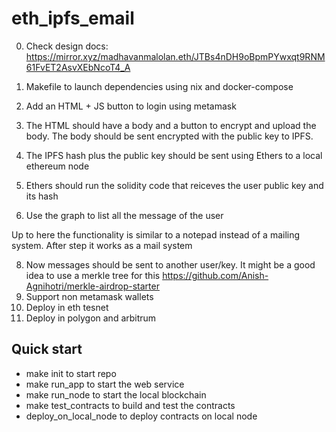 # eth_ipfs_email

0. Check design docs: https://mirror.xyz/madhavanmalolan.eth/JTBs4nDH9oBpmPYwxqt9RNM61FvET2AsvXEbNcoT4_A

1. Makefile to launch dependencies using nix and docker-compose
2. Add an HTML + JS button to login using metamask
3. The HTML should have a body and a button to encrypt and upload the body. The body should be sent encrypted with the public key to IPFS.
4. The IPFS hash plus the public key should be sent using Ethers to a local ethereum node  
5. Ethers should run the solidity code that reiceves the user public key and its hash
6. Use the graph to list all the message of the user

Up to here the functionality is similar to a notepad instead of a mailing system. After step it works as a mail system

8. Now messages should be sent to another user/key. It might be a good idea to use a merkle tree for this https://github.com/Anish-Agnihotri/merkle-airdrop-starter
9. Support non metamask wallets
10. Deploy in eth tesnet
11. Deploy in polygon and arbitrum


## Quick start

- make init to start repo 
- make run_app to start the web service
- make run_node to start the local blockchain
- make test_contracts to build and test the contracts
- deploy_on_local_node to deploy contracts on local node
